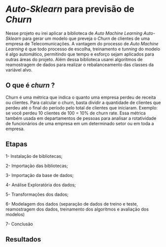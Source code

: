# *Auto-Sklearn* para previsão de *Churn*

Nesse projeto eu irei aplicar a biblioteca de *Auto Machine Learning Auto-Sklearn* para gerar um modelo que preveja o *Churn* de clientes de uma empresa de Telecomunicações.
A vantagem do processo de *Auto Machine Learning* é que todo processo de escolha, treinamento e *tunning* do modelo é algo automático, permitindo que tempo e esforço sejam aplicados 
para outras áreas do projeto. Além dessa biblioteca usarei algoritmos de reamostragem de dados para realizar o rebalanceamento das classes da variável alvo.

## O que é *churn* ?
Churn é uma métrica que indica o quanto uma empresa perdeu de receita ou clientes. Para calcular o churn, basta dividir a quantidade de clientes que perdeu até o final do período
pelo total de clientes que iniciaram. Exemplo: se você perdeu 10 clientes de 100 = 10% de churn rate. Essa métrica também usada em departamentos de pessoas para analisar a
rotatividade de funcionários de uma empresa em um determinado setor ou em toda a empresa.

## Etapas

1- Instalação de bibliotecas;

2- Importação das bibliotecas;

3- Importação da base de dados;

4- Análise Exploratória dos dados;

5- Transformações dos dados;

6- Modelagem dos dados (separação de dados de treino e teste, reamostragem dos dados, treinamento dos algoritmos e avaliação dos modelos)

7- Conclusão

## Resultados


















